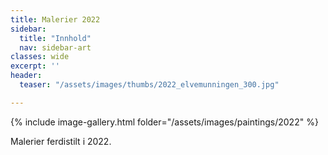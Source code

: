```yaml
---
title: Malerier 2022
sidebar:
  title: "Innhold"
  nav: sidebar-art
classes: wide
excerpt: ''
header:
  teaser: "/assets/images/thumbs/2022_elvemunningen_300.jpg"

---
```

{% include image-gallery.html folder="/assets/images/paintings/2022" %}

Malerier ferdistilt i 2022.